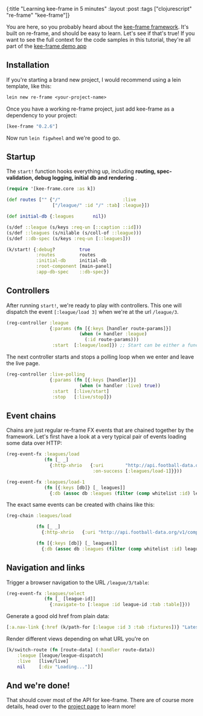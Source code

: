 {:title "Learning kee-frame in 5 minutes"
 :layout :post
 :tags  ["clojurescript" "re-frame" "kee-frame"]}

You are here, so you probably heard about the [kee-frame framework](https://github.com/ingesolvoll/kee-frame).
It's  built on re-frame, and should be easy to learn. Let's see if that's true! If you want to see the full context
for the code samples in this tutorial, they're all part of the [kee-frame demo app](https://github.com/ingesolvoll/kee-frame-sample)

## Installation

If you're starting a brand new project, I would recommend using a lein template, like this:

```clojure
lein new re-frame <your-project-name>
```

Once you have a working re-frame project, just add kee-frame as a dependency to your project:

```clojure
[kee-frame "0.2.6"]
```

Now run `lein figwheel` and we're good to go.

## Startup

The `start!` function hooks everything up, including **routing, spec-validation, debug logging, initial db and rendering** .

```clojure
(require '[kee-frame.core :as k])

(def routes ["" {"/"                       :live
                 ["/league/" :id "/" :tab] :league}])

(def initial-db {:leagues       nil})

(s/def ::league (s/keys :req-un [::caption ::id]))
(s/def ::leagues (s/nilable (s/coll-of ::league)))
(s/def ::db-spec (s/keys :req-un [::leagues]))

(k/start! {:debug?         true
           :routes         routes
           :initial-db     initial-db
           :root-component [main-panel]
           :app-db-spec    ::db-spec})
```

## Controllers

After running `start!`, we're ready to play with controllers. This one will dispatch the event `[:league/load 3]` when we're
at the url `/league/3`.

```clojure
(reg-controller :league
                {:params (fn [{:keys [handler route-params]}]
                           (when (= handler :league)
                             (:id route-params)))
                 :start  [:league/load]}) ;; Start can be either a function returning an event vector or just an event vector directly
```

The next controller starts and stops a polling loop when we enter and leave the live page.

```clojure
(reg-controller :live-polling
                {:params (fn [{:keys [handler]}]
                           (when (= handler :live) true))
                 :start  [:live/start]
                 :stop   [:live/stop]})
```

## Event chains

Chains are just regular re-frame FX events that are chained together by the framework. Let's first have a look at a very typical pair of events
loading some data over HTTP:

```clojure
(reg-event-fx :leagues/load
              (fn [_ _]
                {:http-xhrio   {:uri        "http://api.football-data.org/v1/competitions/?season=2017"
                                :on-success [:leagues/load-1]}}))

(reg-event-fx :leagues/load-1
              (fn [{:keys [db]} [_ leagues]]
                {:db (assoc db :leagues (filter (comp whitelist :id) leagues))}))
```

The exact same events can be created with chains like this:

```clojure
(reg-chain :leagues/load

           (fn [_ _]
             {:http-xhrio   {:uri "http://api.football-data.org/v1/competitions/?season=2017"}})

           (fn [{:keys [db]} [_ leagues]]
             {:db (assoc db :leagues (filter (comp whitelist :id) leagues))}))
```

## Navigation and links


Trigger a browser navigation to the URL `/league/3/table`:

```clojure
(reg-event-fx :leagues/select
              (fn [_ [league-id]]
                {:navigate-to [:league :id league-id :tab :table]}))
```

Generate a good old href from plain data:

```clojure
[:a.nav-link {:href (k/path-for [:league :id 3 :tab :fixtures])} "Latest results"]
```

Render different views depending on what URL you're on

```clojure
[k/switch-route (fn [route-data] (:handler route-data))
    :league [league/league-dispatch]
    :live   [live/live]
    nil     [:div "Loading..."]]
```

## And we're done!

That should cover most of the API for kee-frame. There are of course more details, head over to the
[project page](https://github.com/ingesolvoll/kee-frame) to learn more!